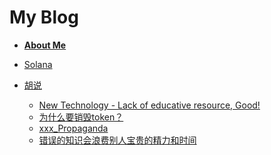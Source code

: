 # My Blog
- **[About Me](https://github.com/jackalchenxu/jackalchenxu/issues/8)**

- [Solana](https://github.com/jackalchenxu/jackalchenxu/issues/9)
- [胡说]()
  - [New Technology - Lack of educative resource, Good!](https://github.com/jackalchenxu/jackalchenxu.github.io/issues/1)
  - [为什么要销毁token？](https://github.com/jackalchenxu/jackalchenxu.github.io/issues/3)
  - [xxx_Propaganda](https://github.com/jackalchenxu/jackalchenxu.github.io/issues/6) 
  - [错误的知识会浪费别人宝贵的精力和时间](https://github.com/jackalchenxu/jackalchenxu.github.io/issues/2)

